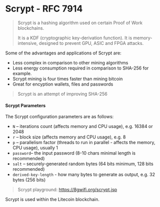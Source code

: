 # Scrypt - RFC 7914

> Scrypt is a hashing algorithm used on certain Proof of Work blockchains. 
>
> It is a KDF (cryptographic key-derivation function). It is memory-intensive, designed to prevent GPU, ASIC and FPGA attacks.

Some of the advantages and applications of Scrypt are:

- Less complex in comparison to other mining algorithms
- Less energy consumption required in comparison to SHA-256 for example.
- Scrypt mining is four times faster than mining bitcoin
- Great for encyption wallets, files and passwords

> Scrypt is an attempt of improving SHA-256

<h4>Scrypt Parameters</h4>

The Scrypt configuration parameters are as follows:

* `N` – iterations count (affects memory and CPU usage), e.g. 16384 or 2048
* `r` – block size (affects memory and CPU usage), e.g. 8
* `p` – parallelism factor (threads to run in parallel - affects the memory, CPU usage), usually 1
* `password`– the input password (8-10 chars minimal length is recommended)
* `salt` – securely-generated random bytes (64 bits minimum, 128 bits recommended)
* `derived-key-length` - how many bytes to generate as output, e.g. 32 bytes (256 bits)

> Scrypt playground: https://8gwifi.org/scrypt.jsp

Scrypt is used within the Litecoin blockchain.
